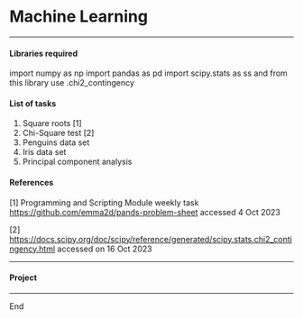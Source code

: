 # Machine Learning 

***

#### Libraries required
import numpy as np
import pandas as pd
import scipy.stats as ss and from this library use .chi2_contingency


#### List of tasks
1. Square roots [1]
2. Chi-Square test [2]
3. Penguins data set
4. Iris data set
5. Principal component analysis

#### References 

[1] Programming and Scripting Module weekly task https://github.com/emma2d/pands-problem-sheet accessed 4 Oct 2023

[2] https://docs.scipy.org/doc/scipy/reference/generated/scipy.stats.chi2_contingency.html accessed on 16 Oct 2023



***

#### Project



*** 

End
   
